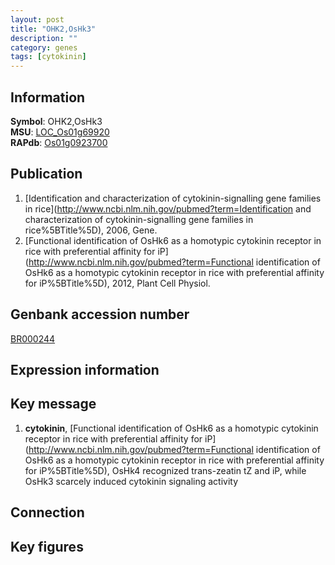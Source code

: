 ```yaml
---
layout: post
title: "OHK2,OsHk3"
description: ""
category: genes
tags: [cytokinin]
---
```


## Information
__Symbol__: OHK2,OsHk3  
__MSU__: [LOC_Os01g69920](http://rice.plantbiology.msu.edu/cgi-bin/ORF_infopage.cgi?orf=LOC_Os01g69920)  
__RAPdb__: [Os01g0923700](http://rapdb.dna.affrc.go.jp/viewer/gbrowse_details/irgsp1?name=Os01g0923700)  

## Publication
1. [Identification and characterization of cytokinin-signalling gene families in rice](http://www.ncbi.nlm.nih.gov/pubmed?term=Identification and characterization of cytokinin-signalling gene families in rice%5BTitle%5D), 2006, Gene.
2. [Functional identification of OsHk6 as a homotypic cytokinin receptor in rice with preferential affinity for iP](http://www.ncbi.nlm.nih.gov/pubmed?term=Functional identification of OsHk6 as a homotypic cytokinin receptor in rice with preferential affinity for iP%5BTitle%5D), 2012, Plant Cell Physiol.

## Genbank accession number
[BR000244](http://www.ncbi.nlm.nih.gov/nuccore/BR000244)  

## Expression information

## Key message
1. __cytokinin__, [Functional identification of OsHk6 as a homotypic cytokinin receptor in rice with preferential affinity for iP](http://www.ncbi.nlm.nih.gov/pubmed?term=Functional identification of OsHk6 as a homotypic cytokinin receptor in rice with preferential affinity for iP%5BTitle%5D),  OsHk4 recognized trans-zeatin tZ and iP, while OsHk3 scarcely induced cytokinin signaling activity

## Connection

## Key figures


